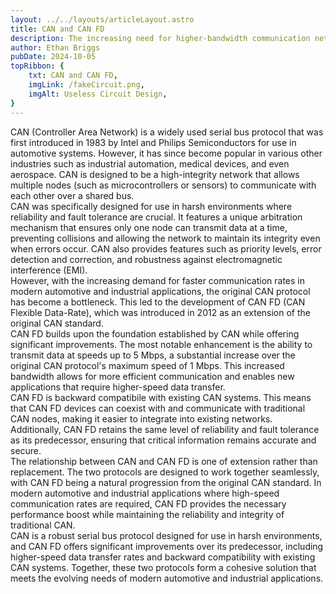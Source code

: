 ```yaml
---
layout: ../../layouts/articleLayout.astro
title: CAN and CAN FD
description: The increasing need for higher-bandwidth communication networks in automotive and industrial systems has rendered the transition from traditional CAN to CAN FD a growing imperative for anyone in a rapidly evolving technological landscape. 
author: Ethan Briggs
pubDate: 2024-10-05
topRibbon: {
    txt: CAN and CAN FD,
    imgLink: /fakeCircuit.png,
    imgAlt: Useless Circuit Design,
}
---
```


CAN (Controller Area Network) is a widely used serial bus protocol that was first introduced in 1983 by Intel and Philips Semiconductors for use in automotive systems. However, it has since become popular in various other industries such as industrial automation, medical devices, and even aerospace. CAN is designed to be a high-integrity network that allows multiple nodes (such as microcontrollers or sensors) to communicate with each other over a shared bus.<br>
CAN was specifically designed for use in harsh environments where reliability and fault tolerance are crucial. It features a unique arbitration mechanism that ensures only one node can transmit data at a time, preventing collisions and allowing the network to maintain its integrity even when errors occur. CAN also provides features such as priority levels, error detection and correction, and robustness against electromagnetic interference (EMI).<br>
However, with the increasing demand for faster communication rates in modern automotive and industrial applications, the original CAN protocol has become a bottleneck. This led to the development of CAN FD (CAN Flexible Data-Rate), which was introduced in 2012 as an extension of the original CAN standard.<br>
CAN FD builds upon the foundation established by CAN while offering significant improvements. The most notable enhancement is the ability to transmit data at speeds up to 5 Mbps, a substantial increase over the original CAN protocol's maximum speed of 1 Mbps. This increased bandwidth allows for more efficient communication and enables new applications that require higher-speed data transfer.<br>
CAN FD is backward compatibile with existing CAN systems. This means that CAN FD devices can coexist with and communicate with traditional CAN nodes, making it easier to integrate into existing networks. Additionally, CAN FD retains the same level of reliability and fault tolerance as its predecessor, ensuring that critical information remains accurate and secure.<br>
The relationship between CAN and CAN FD is one of extension rather than replacement. The two protocols are designed to work together seamlessly, with CAN FD being a natural progression from the original CAN standard. In modern automotive and industrial applications where high-speed communication rates are required, CAN FD provides the necessary performance boost while maintaining the reliability and integrity of traditional CAN.<br>
CAN is a robust serial bus protocol designed for use in harsh environments, and CAN FD offers significant improvements over its predecessor, including higher-speed data transfer rates and backward compatibility with existing CAN systems. Together, these two protocols form a cohesive solution that meets the evolving needs of modern automotive and industrial applications. 
